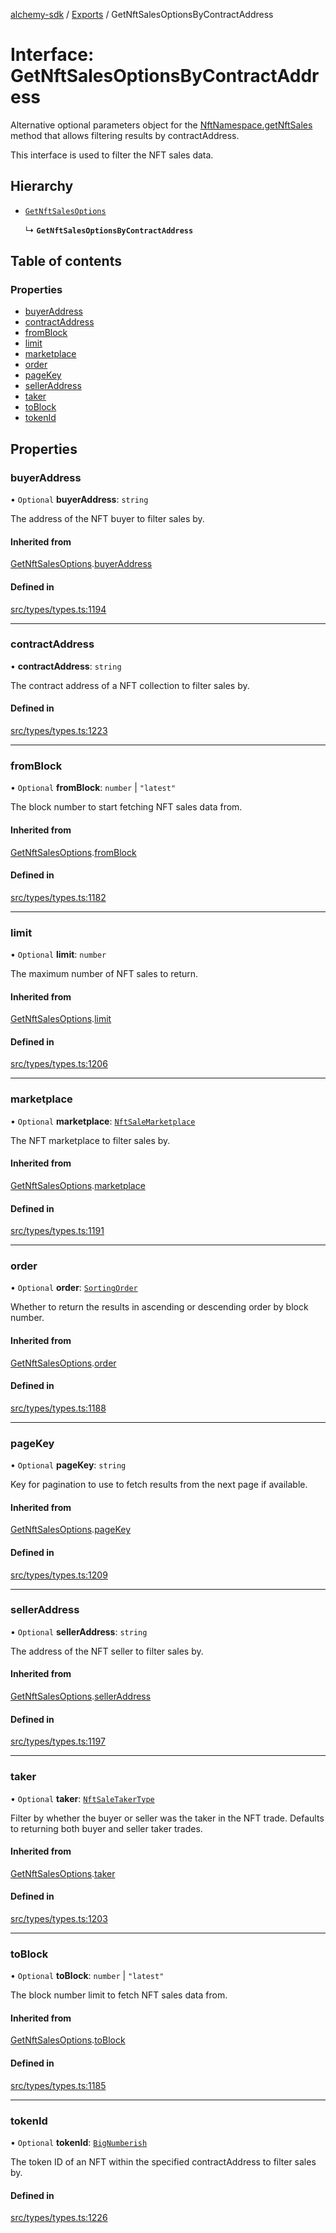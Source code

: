 [alchemy-sdk](../README.md) / [Exports](../modules.md) / GetNftSalesOptionsByContractAddress

# Interface: GetNftSalesOptionsByContractAddress

Alternative optional parameters object for the [NftNamespace.getNftSales](../classes/NftNamespace.md#getnftsales)
method that allows filtering results by contractAddress.

This interface is used to filter the NFT sales data.

## Hierarchy

- [`GetNftSalesOptions`](GetNftSalesOptions.md)

  ↳ **`GetNftSalesOptionsByContractAddress`**

## Table of contents

### Properties

- [buyerAddress](GetNftSalesOptionsByContractAddress.md#buyeraddress)
- [contractAddress](GetNftSalesOptionsByContractAddress.md#contractaddress)
- [fromBlock](GetNftSalesOptionsByContractAddress.md#fromblock)
- [limit](GetNftSalesOptionsByContractAddress.md#limit)
- [marketplace](GetNftSalesOptionsByContractAddress.md#marketplace)
- [order](GetNftSalesOptionsByContractAddress.md#order)
- [pageKey](GetNftSalesOptionsByContractAddress.md#pagekey)
- [sellerAddress](GetNftSalesOptionsByContractAddress.md#selleraddress)
- [taker](GetNftSalesOptionsByContractAddress.md#taker)
- [toBlock](GetNftSalesOptionsByContractAddress.md#toblock)
- [tokenId](GetNftSalesOptionsByContractAddress.md#tokenid)

## Properties

### buyerAddress

• `Optional` **buyerAddress**: `string`

The address of the NFT buyer to filter sales by.

#### Inherited from

[GetNftSalesOptions](GetNftSalesOptions.md).[buyerAddress](GetNftSalesOptions.md#buyeraddress)

#### Defined in

[src/types/types.ts:1194](https://github.com/alchemyplatform/alchemy-sdk-js/blob/e62e5c7/src/types/types.ts#L1194)

___

### contractAddress

• **contractAddress**: `string`

The contract address of a NFT collection to filter sales by.

#### Defined in

[src/types/types.ts:1223](https://github.com/alchemyplatform/alchemy-sdk-js/blob/e62e5c7/src/types/types.ts#L1223)

___

### fromBlock

• `Optional` **fromBlock**: `number` \| ``"latest"``

The block number to start fetching NFT sales data from.

#### Inherited from

[GetNftSalesOptions](GetNftSalesOptions.md).[fromBlock](GetNftSalesOptions.md#fromblock)

#### Defined in

[src/types/types.ts:1182](https://github.com/alchemyplatform/alchemy-sdk-js/blob/e62e5c7/src/types/types.ts#L1182)

___

### limit

• `Optional` **limit**: `number`

The maximum number of NFT sales to return.

#### Inherited from

[GetNftSalesOptions](GetNftSalesOptions.md).[limit](GetNftSalesOptions.md#limit)

#### Defined in

[src/types/types.ts:1206](https://github.com/alchemyplatform/alchemy-sdk-js/blob/e62e5c7/src/types/types.ts#L1206)

___

### marketplace

• `Optional` **marketplace**: [`NftSaleMarketplace`](../enums/NftSaleMarketplace.md)

The NFT marketplace to filter sales by.

#### Inherited from

[GetNftSalesOptions](GetNftSalesOptions.md).[marketplace](GetNftSalesOptions.md#marketplace)

#### Defined in

[src/types/types.ts:1191](https://github.com/alchemyplatform/alchemy-sdk-js/blob/e62e5c7/src/types/types.ts#L1191)

___

### order

• `Optional` **order**: [`SortingOrder`](../enums/SortingOrder.md)

Whether to return the results in ascending or descending order by block number.

#### Inherited from

[GetNftSalesOptions](GetNftSalesOptions.md).[order](GetNftSalesOptions.md#order)

#### Defined in

[src/types/types.ts:1188](https://github.com/alchemyplatform/alchemy-sdk-js/blob/e62e5c7/src/types/types.ts#L1188)

___

### pageKey

• `Optional` **pageKey**: `string`

Key for pagination to use to fetch results from the next page if available.

#### Inherited from

[GetNftSalesOptions](GetNftSalesOptions.md).[pageKey](GetNftSalesOptions.md#pagekey)

#### Defined in

[src/types/types.ts:1209](https://github.com/alchemyplatform/alchemy-sdk-js/blob/e62e5c7/src/types/types.ts#L1209)

___

### sellerAddress

• `Optional` **sellerAddress**: `string`

The address of the NFT seller to filter sales by.

#### Inherited from

[GetNftSalesOptions](GetNftSalesOptions.md).[sellerAddress](GetNftSalesOptions.md#selleraddress)

#### Defined in

[src/types/types.ts:1197](https://github.com/alchemyplatform/alchemy-sdk-js/blob/e62e5c7/src/types/types.ts#L1197)

___

### taker

• `Optional` **taker**: [`NftSaleTakerType`](../enums/NftSaleTakerType.md)

Filter by whether the buyer or seller was the taker in the NFT trade.
Defaults to returning both buyer and seller taker trades.

#### Inherited from

[GetNftSalesOptions](GetNftSalesOptions.md).[taker](GetNftSalesOptions.md#taker)

#### Defined in

[src/types/types.ts:1203](https://github.com/alchemyplatform/alchemy-sdk-js/blob/e62e5c7/src/types/types.ts#L1203)

___

### toBlock

• `Optional` **toBlock**: `number` \| ``"latest"``

The block number limit to fetch NFT sales data from.

#### Inherited from

[GetNftSalesOptions](GetNftSalesOptions.md).[toBlock](GetNftSalesOptions.md#toblock)

#### Defined in

[src/types/types.ts:1185](https://github.com/alchemyplatform/alchemy-sdk-js/blob/e62e5c7/src/types/types.ts#L1185)

___

### tokenId

• `Optional` **tokenId**: [`BigNumberish`](../modules.md#bignumberish)

The token ID of an NFT within the specified contractAddress to filter sales by.

#### Defined in

[src/types/types.ts:1226](https://github.com/alchemyplatform/alchemy-sdk-js/blob/e62e5c7/src/types/types.ts#L1226)
